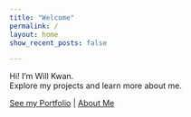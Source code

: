 ```yaml
---
title: "Welcome"
permalink: /
layout: home
show_recent_posts: false

---
```


Hi! I’m Will Kwan.  
Explore my projects and learn more about me.

[See my Portfolio](/portfolio/) | [About Me](/about/)
